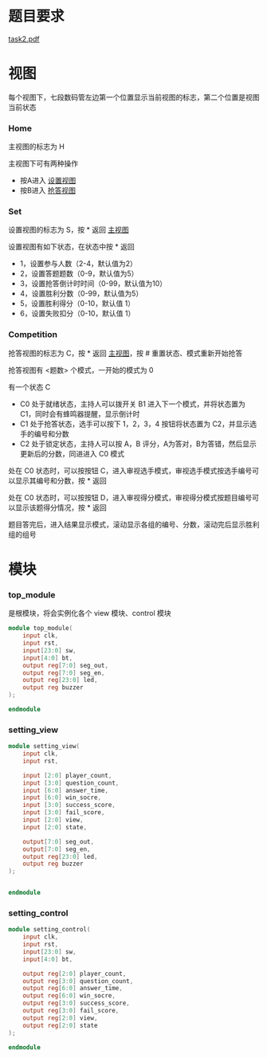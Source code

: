 # 题目要求

[task2.pdf](task2.pdf)

# 视图

每个视图下，七段数码管左边第一个位置显示当前视图的标志，第二个位置是视图当前状态

### Home

主视图的标志为 H

主视图下可有两种操作

- 按A进入 [设置视图](#Set) 
- 按B进入 [抢答视图](#Competition)

### Set

设置视图的标志为 S，按 * 返回 [主视图](#Home)

设置视图有如下状态，在状态中按 * 返回

- 1，设置参与人数（2-4，默认值为2）
- 2，设置答题题数（0-9，默认值为5）
- 3，设置抢答倒计时时间（0-99，默认值为10）
- 4，设置胜利分数（0-99，默认值为5）
- 5，设置胜利得分（0-10，默认值 1）
- 6，设置失败扣分（0-10，默认值 1）

### Competition

抢答视图的标志为 C，按 * 返回 [主视图](#Home)，按 # 重置状态、模式重新开始抢答

抢答视图有 <题数> 个模式，一开始的模式为 0

有一个状态 C
- C0 处于就绪状态，主持人可以拨开关 B1 进入下一个模式，并将状态置为 C1，同时会有蜂鸣器提醒，显示倒计时
- C1 处于抢答状态，选手可以按下 1，2，3，4 按钮将状态置为 C2，并显示选手的编号和分数
- C2 处于锁定状态，主持人可以按 A，B 评分，A为答对，B为答错，然后显示更新后的分数，同进进入 C0 模式

处在 C0 状态时，可以按按钮 C，进入审视选手模式，审视选手模式按选手编号可以显示其编号和分数，按 * 返回

处在 C0 状态时，可以按按钮 D，进入审视得分模式，审视得分模式按题目编号可以显示该题得分情况，按 * 返回

题目答完后，进入结果显示模式，滚动显示各组的编号、分数，滚动完后显示胜利组的组号

# 模块

### top_module

是根模块，将会实例化各个 view 模块、control 模块

```verilog
module top_module(
    input clk,
    input rst,
    input[23:0] sw,
    input[4:0] bt,
    output reg[7:0] seg_out,
    output reg[7:0] seg_en,
    output reg[23:0] led,
    output reg buzzer
);

endmodule
```

### setting_view

```verilog
module setting_view(
    input clk,
    input rst,

    input [2:0] player_count,
    input [3:0] question_count,
    input [6:0] answer_time,
    input [6:0] win_socre,
    input [3:0] success_score,
    input [3:0] fail_score,
    input [2:0] view,
    input [2:0] state,

    output[7:0] seg_out,
    output[7:0] seg_en,
    output reg[23:0] led,
    output reg buzzer
);


endmodule
```

### setting_control

```verilog
module setting_control(
    input clk,
    input rst,
    input[23:0] sw,
    input[4:0] bt,

    output reg[2:0] player_count,
    output reg[3:0] question_count,
    output reg[6:0] answer_time,
    output reg[6:0] win_socre,
    output reg[3:0] success_score,
    output reg[3:0] fail_score,
    output reg[2:0] view,
    output reg[2:0] state
);

endmodule
```
